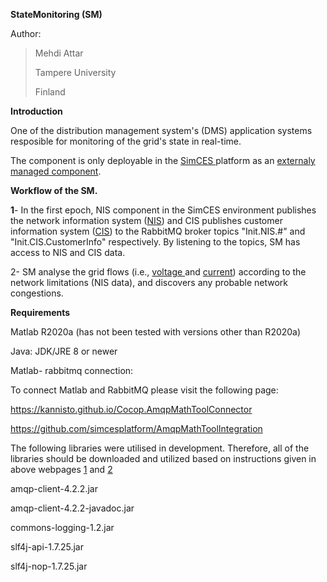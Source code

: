 **StateMonitoring (SM)**

Author:

> Mehdi Attar
>
> Tampere University
>
> Finland

**Introduction**

One of the distribution management system's (DMS) application systems resposible for monitoring of the grid's state in real-time.

The component is only deployable in the [SimCES ](https://simcesplatform.github.io/)platform as an [externaly managed component](https://simcesplatform.github.io/core_workflow-start-end/#externally-managed-components).

**Workflow of the SM.**

**1**- In the first epoch, NIS component in the SimCES environment publishes the network information system ([NIS](https://simcesplatform.github.io/energy_msg-init-nis-networkcomponentinfo/)) and CIS publishes customer information system ([CIS](https://simcesplatform.github.io/energy_msg-init-cis-customerinfo/)) to the RabbitMQ broker topics "Init.NIS.#" and "Init.CIS.CustomerInfo" respectively. By listening to the topics, SM has access to NIS and CIS data.

2- SM analyse the grid flows (i.e., [voltage ](https://simcesplatform.github.io/energy_msg-networkstate-voltage/)and [current](https://simcesplatform.github.io/energy_msg-networkstate-current/)) according to the network limitations (NIS data), and discovers any probable network congestions.

**Requirements**

Matlab R2020a (has not been tested with versions other than R2020a)

Java: JDK/JRE 8 or newer

Matlab- rabbitmq connection:

To connect Matlab and RabbitMQ please visit the following page:

https://kannisto.github.io/Cocop.AmqpMathToolConnector

https://github.com/simcesplatform/AmqpMathToolIntegration

The following libraries were utilised in development. Therefore, all of the libraries should be downloaded and utilized based on instructions given in above webpages [1](https://kannisto.github.io/Cocop.AmqpMathToolConnector) and [2](https://github.com/simcesplatform/AmqpMathToolIntegration)

amqp-client-4.2.2.jar

amqp-client-4.2.2-javadoc.jar

commons-logging-1.2.jar

slf4j-api-1.7.25.jar

slf4j-nop-1.7.25.jar
